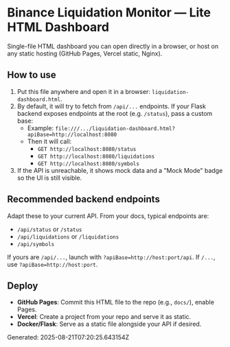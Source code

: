 
# Binance Liquidation Monitor — Lite HTML Dashboard

Single-file HTML dashboard you can open directly in a browser, or host on any static hosting (GitHub Pages, Vercel static, Nginx).

## How to use

1. Put this file anywhere and open it in a browser: `liquidation-dashboard.html`.
2. By default, it will try to fetch from `/api/...` endpoints. If your Flask backend exposes endpoints at the root (e.g. `/status`), pass a custom base:
   - Example: `file:///.../liquidation-dashboard.html?apiBase=http://localhost:8080`
   - Then it will call:
     - `GET http://localhost:8080/status`
     - `GET http://localhost:8080/liquidations`
     - `GET http://localhost:8080/symbols`
3. If the API is unreachable, it shows mock data and a "Mock Mode" badge so the UI is still visible.

## Recommended backend endpoints

Adapt these to your current API. From your docs, typical endpoints are:
- `/api/status` or `/status`
- `/api/liquidations` or `/liquidations`
- `/api/symbols`

If yours are `/api/...`, launch with `?apiBase=http://host:port/api`. If `/...`, use `?apiBase=http://host:port`.

## Deploy

- **GitHub Pages**: Commit this HTML file to the repo (e.g., `docs/`), enable Pages.
- **Vercel**: Create a project from your repo and serve it as static.
- **Docker/Flask**: Serve as a static file alongside your API if desired.

Generated: 2025-08-21T07:20:25.643154Z
